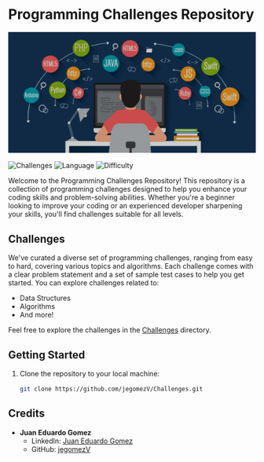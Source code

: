 # Programming Challenges Repository

![Tetris in Python](https://github.com/jegomezV/Challenges/blob/master/images/challenge_picture.png?raw=true)

![Challenges](https://img.shields.io/badge/Challenges-5-brightgreen.svg)
![Language](https://img.shields.io/badge/Language-Python-blue.svg)
![Difficulty](https://img.shields.io/badge/Difficulty-Easy%20to%20Normal-orange.svg)

Welcome to the Programming Challenges Repository! This repository is a collection of programming challenges designed to help you enhance your coding skills and problem-solving abilities. Whether you're a beginner looking to improve your coding or an experienced developer sharpening your skills, you'll find challenges suitable for all levels.

## Challenges

We've curated a diverse set of programming challenges, ranging from easy to hard, covering various topics and algorithms. Each challenge comes with a clear problem statement and a set of sample test cases to help you get started. You can explore challenges related to:

- Data Structures
- Algorithms
- And more!

Feel free to explore the challenges in the [Challenges](/Challenges) directory.


## Getting Started

1. Clone the repository to your local machine:

   ```bash
   git clone https://github.com/jegomezV/Challenges.git

## Credits

- **Juan Eduardo Gomez**
  - LinkedIn: [Juan Eduardo Gomez](https://www.linkedin.com/in/juan-eduardo-gomez-valencia-a42b3a271/)
  - GitHub: [jegomezV](https://github.com/jegomezV)

